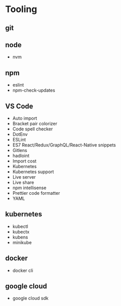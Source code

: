 # Tooling

## git

## node
- nvm

## npm
- eslint
- npm-check-updates

## VS Code
- Auto import
- Bracket pair colorizer
- Code spell checker
- DotEnv
- ESLint
- ES7 React/Redux/GraphQL/React-Native snippets
- Gitlens
- hadloint
- Import cost
- Kubernetes
- Kubernetes support
- Live server
- Live share
- npm intellisense
- Prettier code formatter
- YAML

## kubernetes
- kubectl
- kubectx
- kubens
- minikube


## docker
- docker cli

## google cloud
- google cloud sdk
